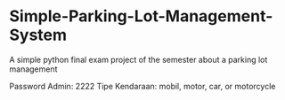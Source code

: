 # Simple-Parking-Lot-Management-System
A simple python final exam project of the semester about a parking lot management

Password Admin: 2222
Tipe Kendaraan: mobil, motor, car, or motorcycle

